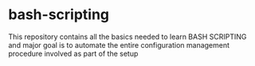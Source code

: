 # bash-scripting

This repository contains all the basics needed to learn BASH SCRIPTING and major goal is to automate the entire configuration management procedure involved as part of the setup